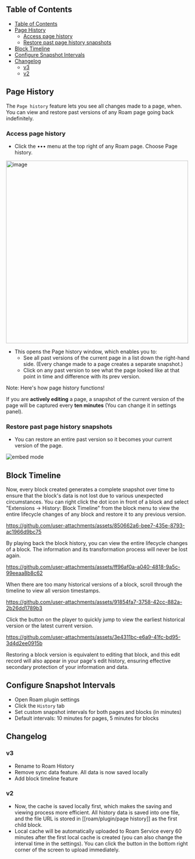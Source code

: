 ## Table of Contents
- [Table of Contents](#table-of-contents)
- [Page History](#page-history)
  - [Access page history](#access-page-history)
  - [Restore past page history snapshots](#restore-past-page-history-snapshots)
- [Block Timeline](#block-timeline)
- [Configure Snapshot Intervals](#configure-snapshot-intervals)
- [Changelog](#changelog)
  - [v3](#v3)
  - [v2](#v2)

## Page History
The `Page history` feature lets you see all changes made to a page, when. You can view and restore past versions of any Roam page going back indefinitely.


### Access page history

- Click the ••• menu at the top right of any Roam page. Choose Page history.

<img width="500" alt="image" src="https://user-images.githubusercontent.com/23192045/212555750-0537af6b-1045-4b37-a5b6-37a990dea46e.png">


- This opens the Page history window, which enables you to:
  - See all past versions of the current page in a list down the right-hand side. (Every change made to a page creates a separate snapshot.)
  - Click on any past version to see what the page looked like at that point in time and difference with its prev version.

Note: Here's how page history functions!


If you are **actively editing** a page, a snapshot of the current version of the page will be captured every **ten minutes** (You can change it in settings panel).

### Restore past page history snapshots

- You can restore an entire past version so it becomes your current version of the page.


![embed mode](https://user-images.githubusercontent.com/23192045/212555992-d058c221-a59c-4774-9cf4-a62f8b064a6a.gif)



## Block Timeline

Now, every block created generates a complete snapshot over time to ensure that the block's data is not lost due to various unexpected circumstances. You can right click the dot icon in front of a block and select "Extensions -> History: Block Timeline" from the block menu to view the entire lifecycle changes of any block and restore it to any previous version.


https://github.com/user-attachments/assets/850662a6-bee7-435e-8793-ac1966d9bc75


By playing back the block history, you can view the entire lifecycle changes of a block. The information and its transformation process will never be lost again.



https://github.com/user-attachments/assets/ff96af0a-a040-4818-9a5c-99eeaa8b8c62

When there are too many historical versions of a block, scroll through the timeline to view all version timestamps.

https://github.com/user-attachments/assets/91854fa7-3758-42cc-882a-2b26dd1789b3

Click the button on the player to quickly jump to view the earliest historical version or the latest current version.


https://github.com/user-attachments/assets/3e4311bc-e6a9-41fc-bd95-3d4d2ee0915b

Restoring a block version is equivalent to editing that block, and this edit record will also appear in your page's edit history, ensuring effective secondary protection of your information and data.

## Configure Snapshot Intervals
- Open Roam plugin settings
- Click the `History` tab
- Set custom snapshot intervals for both pages and blocks (in minutes)
- Default intervals: 10 minutes for pages, 5 minutes for blocks


## Changelog

### v3

- Rename to Roam History
- Remove sync data feature. All data is now saved locally
- Add block timeline feature

### v2

- Now, the cache is saved locally first, which makes the saving and viewing process more efficient. All history data is saved into one file, and the file URL is stored in [[roam/plugin/page history]] as the first child block.
- Local cache will be automatically uploaded to Roam Service every 60 minutes after the first local cache is created (you can also change the interval time in the settings). You can click the button in the bottom right corner of the screen to upload immediately.
